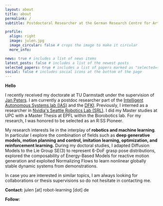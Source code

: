 ```yaml
---
layout: about
title: about
permalink: /
subtitle: Postdoctoral Researcher at the German Research Centre for Artificial Intelligence (DFKI)

profile:
  align: right
  image: julen.jpg
  image_circular: false # crops the image to make it circular
  more_info:

news: true # includes a list of news items
latest_posts: false # includes a list of the newest posts
selected_papers: true # includes a list of papers marked as "selected={true}"
social: false # includes social icons at the bottom of the page
---
```


**Hello**

I recently received my doctorate at TU Darmstadt under the supervision of [Jan Peters](https://www.ias.informatik.tu-darmstadt.de/Member/JanPeters).
I am currently a postdoc researcher part of the [Intelligent Autonomous Systems lab (IAS)](https://www.ias.informatik.tu-darmstadt.de/) and the [DFKI](https://www.dfki.de/en/web/).
Previously, I interned as a researcher in [Nvidia's Seattle Robotics Lab (SRL)](https://research.nvidia.com/labs/srl/).
I did my Master studies at UPC with a Master Thesis at EPFL within the Biorobotics lab.
For my research, I was honored to be selected as an R:SS Pioneer.

My research interests lie in the interplay of **robotics and machine learning**. In particular I explore the combination of fields such as **deep generative models, motion planning and control, imitation learning, optimization, and reinforcement learning.**
During my doctoral studies, I adapted Diffusion Models to the Lie Group SE(3) to represent 6-DoF grasp pose distributions, explored the composability of Energy-Based Models for reactive motion generation and exploited Normalizing Flows to learn nonlinear globally stable dynamic systems from demonstrations.


In case you are interested in similar topics, I am always looking for collaborations or thesis supervisions so do not hesitate in contacting me.


**Contact:** julen [at] robot-learning [dot] de

**Follow:**

